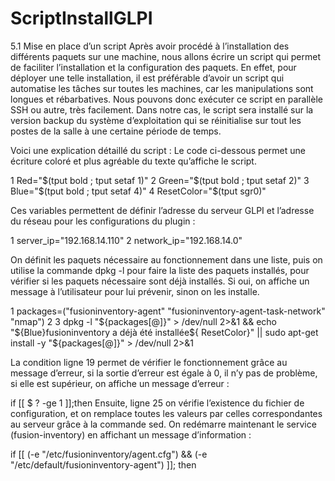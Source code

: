 # ScriptInstallGLPI
5.1 Mise en place d’un script
Après avoir procédé à l’installation des différents paquets sur une machine, nous allons écrire un script qui
permet de faciliter l’installation et la configuration des paquets. En effet, pour déployer une telle installation,
il est préférable d’avoir un script qui automatise les tâches sur toutes les machines, car les manipulations sont
longues et rébarbatives. Nous pouvons donc exécuter ce script en parallèle SSH ou autre, très facilement.
Dans notre cas, le script sera installé sur la version backup du système d’exploitation qui se réinitialise sur tout
les postes de la salle à une certaine période de temps.

Voici une explication détaillé du script :
Le code ci-dessous permet une écriture coloré et plus agréable du texte qu’affiche le script.

1 Red="$(tput bold ; tput setaf 1)"
2 Green="$(tput bold ; tput setaf 2)"
3 Blue="$(tput bold ; tput setaf 4)"
4 ResetColor="$(tput sgr0)"

Ces variables permettent de définir l’adresse du serveur GLPI et l’adresse du réseau pour les configurations
du plugin :

1 server_ip="192.168.14.110"
2 network_ip="192.168.14.0"

On définit les paquets nécessaire au fonctionnement dans une liste, puis on utilise la commande dpkg -l
pour faire la liste des paquets installés, pour vérifier si les paquets nécessaire sont déjà installés. Si oui, on
affiche un message à l’utilisateur pour lui prévenir, sinon on les installe.

1 packages=("fusioninventory-agent" "fusioninventory-agent-task-network" "nmap")
2
3 dpkg -l "${packages[@]}" > /dev/null 2>&1 && echo "${Blue}fusioninventory a déjà été installée${
ResetColor}" || sudo apt-get install -y "${packages[@]}" > /dev/null 2>&1

La condition ligne 19 permet de vérifier le fonctionnement grâce au message d’erreur, si la sortie d’erreur
est égale à 0, il n’y pas de problème, si elle est supérieur, on affiche un message d’erreur :

if [[ $ ? -ge 1 ]];then
Ensuite, ligne 25 on vérifie l’existence du fichier de configuration, et on remplace toutes les valeurs par celles
correspondantes au serveur grâce à la commande sed. On redémarre maintenant le service (fusion-inventory)
en affichant un message d’information :


if [[ (-e "/etc/fusioninventory/agent.cfg") && (-e "/etc/default/fusioninventory-agent") ]];
then
